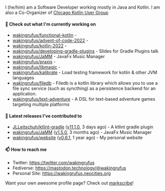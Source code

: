 I (he/him) am a Software Developer working mostly in Java and Kotlin.
I am also a Co-Organizer of [Chicago Kotlin User Group](https://github.com/chicagokotlin)

#### 🌱 Check out what I'm currently working on

- [wakingrufus/functional-kotlin](https://github.com/wakingrufus/functional-kotlin) - 
- [wakingrufus/advent-of-code-2022](https://github.com/wakingrufus/advent-of-code-2022) - 
- [wakingrufus/kotlin-2022](https://github.com/wakingrufus/kotlin-2022) - 
- [wakingrufus/developing-gradle-plugins](https://github.com/wakingrufus/developing-gradle-plugins) - Slides for Gradle Plugins talk
- [wakingrufus/JaMM](https://github.com/wakingrufus/JaMM) - JavaFx Music Manager
- [wakingrufus/praxis](https://github.com/wakingrufus/praxis) - 
- [wakingrufus/libmagic](https://github.com/wakingrufus/libmagic) - 
- [wakingrufus/kalibrate](https://github.com/wakingrufus/kalibrate) - Load testing framework for kotlin &amp; other JVM languages
- [wakingrufus/filedb](https://github.com/wakingrufus/filedb) - Filedb is a kotlin library which allows you to use a file sync service (such as syncthing) as a persistence backend for an application.
- [wakingrufus/text-adventure](https://github.com/wakingrufus/text-adventure) - A DSL for text-based adventure games targeting multiple platforms

#### 🔭 Latest releases I've contributed to

- [JLLeitschuh/ktlint-gradle](https://github.com/JLLeitschuh/ktlint-gradle) ([v11.1.0](https://github.com/JLLeitschuh/ktlint-gradle/releases/tag/v11.1.0), 3 days ago) - A ktlint gradle plugin
- [wakingrufus/JaMM](https://github.com/wakingrufus/JaMM) ([v1.5.0](https://github.com/wakingrufus/JaMM/releases/tag/v1.5.0), 3 months ago) - JavaFx Music Manager
- [wakingrufus/website](https://github.com/wakingrufus/website) ([v0.6.1](https://github.com/wakingrufus/website/releases/tag/v0.6.1), 1 year ago) - My personal website

#### 📫 How to reach me

- Twitter: https://twitter.com/wakingrufus
- Fediverse: https://mastodon.technology/@wakingrufus
- Personal Site: https://wakingrufus.neocities.org

Want your own awesome profile page? Check out [markscribe](https://github.com/muesli/markscribe)!
